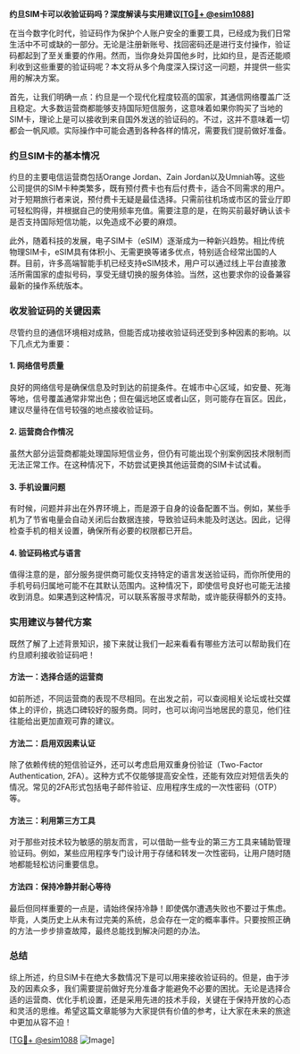 **约旦SIM卡可以收验证码吗？深度解读与实用建议[[TG💪+ @esim1088](https://t.me/s/esim1088)]**

在当今数字化时代，验证码作为保护个人账户安全的重要工具，已经成为我们日常生活中不可或缺的一部分。无论是注册新账号、找回密码还是进行支付操作，验证码都起到了至关重要的作用。然而，当你身处异国他乡时，比如约旦，是否还能顺利收到这些重要的验证码呢？本文将从多个角度深入探讨这一问题，并提供一些实用的解决方案。

首先，让我们明确一点：约旦是一个现代化程度较高的国家，其通信网络覆盖广泛且稳定。大多数运营商都能够支持国际短信服务，这意味着如果你购买了当地的SIM卡，理论上是可以接收到来自国外发送的验证码的。不过，这并不意味着一切都会一帆风顺。实际操作中可能会遇到各种各样的情况，需要我们提前做好准备。

### 约旦SIM卡的基本情况

约旦的主要电信运营商包括Orange Jordan、Zain Jordan以及Umniah等。这些公司提供的SIM卡种类繁多，既有预付费卡也有后付费卡，适合不同需求的用户。对于短期旅行者来说，预付费卡无疑是最佳选择。只需前往机场或市区的营业厅即可轻松购得，并根据自己的使用频率充值。需要注意的是，在购买前最好确认该卡是否支持国际短信功能，以免造成不必要的麻烦。

此外，随着科技的发展，电子SIM卡（eSIM）逐渐成为一种新兴趋势。相比传统物理SIM卡，eSIM具有体积小、无需更换等诸多优点，特别适合经常出国的人群。目前，许多高端智能手机已经支持eSIM技术，用户可以通过线上平台直接激活所需国家的虚拟号码，享受无缝切换的服务体验。当然，这也要求你的设备兼容最新的操作系统版本。

### 收发验证码的关键因素

尽管约旦的通信环境相对成熟，但能否成功接收验证码还受到多种因素的影响。以下几点尤为重要：

#### 1. **网络信号质量**
良好的网络信号是确保信息及时到达的前提条件。在城市中心区域，如安曼、死海等地，信号覆盖通常非常出色；但在偏远地区或者山区，则可能存在盲区。因此，建议尽量待在信号较强的地点接收验证码。

#### 2. **运营商合作情况**
虽然大部分运营商都能处理国际短信业务，但仍有可能出现个别案例因技术限制而无法正常工作。在这种情况下，不妨尝试更换其他运营商的SIM卡试试看。

#### 3. **手机设置问题**
有时候，问题并非出在外界环境上，而是源于自身的设备配置不当。例如，某些手机为了节省电量会自动关闭后台数据连接，导致验证码未能及时送达。因此，记得检查手机的相关设置，确保所有必要的权限都已开启。

#### 4. **验证码格式与语言**
值得注意的是，部分服务提供商可能仅支持特定的语言发送验证码，而你所使用的手机号码归属地可能不在其默认范围内。这种情况下，即使信号良好也可能无法接收到消息。如果遇到这种情况，可以联系客服寻求帮助，或许能获得额外的支持。

### 实用建议与替代方案

既然了解了上述背景知识，接下来就让我们一起来看看有哪些方法可以帮助我们在约旦顺利接收验证码吧！

#### 方法一：选择合适的运营商
如前所述，不同运营商的表现不尽相同。在出发之前，可以查阅相关论坛或社交媒体上的评价，挑选口碑较好的服务商。同时，也可以询问当地居民的意见，他们往往能给出更加直观可靠的建议。

#### 方法二：启用双因素认证
除了依赖传统的短信验证外，还可以考虑启用双重身份验证（Two-Factor Authentication, 2FA）。这种方式不仅能够提高安全性，还能有效应对短信丢失的情况。常见的2FA形式包括电子邮件验证、应用程序生成的一次性密码（OTP）等。

#### 方法三：利用第三方工具
对于那些对技术较为敏感的朋友而言，可以借助一些专业的第三方工具来辅助管理验证码。例如，某些应用程序专门设计用于存储和转发一次性密码，让用户随时随地都能轻松访问重要信息。

#### 方法四：保持冷静并耐心等待
最后但同样重要的一点是，请始终保持冷静！即使偶尔遭遇失败也不要过于焦虑。毕竟，人类历史上从未有过完美的系统，总会存在一定的概率事件。只要按照正确的方法一步步排查故障，最终总能找到解决问题的办法。

### 总结

综上所述，约旦SIM卡在绝大多数情况下是可以用来接收验证码的。但是，由于涉及的因素众多，我们需要提前做好充分准备才能避免不必要的困扰。无论是选择合适的运营商、优化手机设置，还是采用先进的技术手段，关键在于保持开放的心态和灵活的思维。希望这篇文章能够为大家提供有价值的参考，让大家在未来的旅途中更加从容不迫！

[[TG💪+ @esim1088](https://t.me/s/esim1088) ![Image](https://i.postimg.cc/4NQfJmqS/Snipaste-2025-05-13-00-14-12.png)]